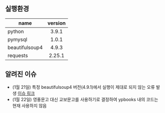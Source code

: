 ## 실행환경
name|version
---|:---:
python | 3.9.1
pymysql | 1.0.1
beautifulsoup4 | 4.9.3
requests|2.25.1

## 알려진 이슈
- (1월 21일) 특정 beautifulsoup4 버전(4.9.1)에서 실행이 제대로 되지 않는 오류 발생 [이슈 링크](https://github.com/kevin0309/Cowork_Project_2021/issues/33)
- (1월 22일) 영풍문고 대신 교보문고를 사용하기로 결정하여 ypbooks 내의 코드는 현재 사용하지 않음